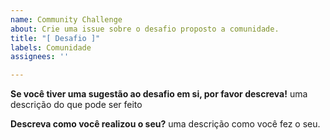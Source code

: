 ```yaml
---
name: Community Challenge
about: Crie uma issue sobre o desafio proposto a comunidade.
title: "[ Desafio ]"
labels: Comunidade
assignees: ''

---
```


**Se você tiver uma sugestão ao desafio em si, por favor descreva!**
uma descrição do que pode ser feito

**Descreva como você realizou o seu?**
uma descrição como você fez o seu.
